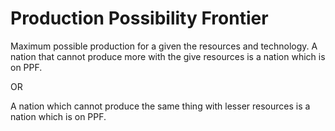 # Production Possibility Frontier

Maximum possible production for a given the resources and technology.
A nation that cannot produce more with the give resources
is a nation which is on PPF.

OR

A nation which cannot produce the same thing with lesser resources is a
nation which is on PPF.
